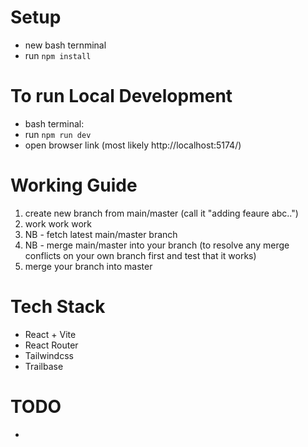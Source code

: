 # Setup

-   new bash ternminal
-   run `npm install`

# To run Local Development

-   bash terminal:
-   run `npm run dev`
-   open browser link (most likely http://localhost:5174/)

# Working Guide

1. create new branch from main/master (call it "adding feaure abc..")
2. work work work
3. NB - fetch latest main/master branch
4. NB - merge main/master into your branch (to resolve any merge conflicts on your own branch first and test that it works)
5. merge your branch into master

# Tech Stack

-   React + Vite
-   React Router
-   Tailwindcss
-   Trailbase

# TODO

-
